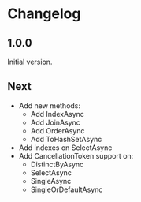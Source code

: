 # Changelog

## 1.0.0

Initial version.

## Next

 - Add new methods:
	 - Add IndexAsync
	 - Add JoinAsync
	 - Add OrderAsync
	 - Add ToHashSetAsync
 - Add indexes on SelectAsync
 - Add CancellationToken support on:
	 - DistinctByAsync
	 - SelectAsync
	 - SingleAsync
	 - SingleOrDefaultAsync
